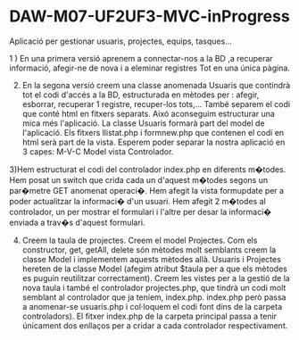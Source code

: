 ﻿

# DAW-M07-UF2UF3-MVC-inProgress

Aplicació per gestionar usuaris, projectes, equips, tasques...

1 ) En una primera versió aprenem a connectar-nos a la BD
,a recuperar informació, afegir-ne de nova i a eleminar registres
Tot en una única pàgina.

2) En la segona versió creem una classe anomenada Usuaris que contindrà
tot el codi d'accés a la BD, estructurada en mètodes per : afegir, esborrar, recuperar 1 registre, recuper-los tots,...
També separem el codi que conté html en fitxers separats.
Aixó aconseguim estructurar una mica més l'aplicació. La classe Usuaris formarà part del model de l'aplicació.
Els fitxers llistat.php i formnew.php que contenen el codi en html serà part de la vista.
Esperem poder separar la nostra aplicació en 3 capes: M-V-C Model vista Controlador.

3)Hem estructurat el codi del controlador index.php en diferents m�todes. Hem posat un switch que crida cada un d'aquest m�todes segons un par�metre GET anomenat operaci�.
Hem afegit la vista formupdate per a poder actualitzar la informaci� d'un usuari. Hem afegit 2 m�todes al controlador, un per mostrar el formulari i l'altre per desar la informaci� enviada a trav�s d'aquest formulari. 

4) Creem la taula de projectes. Creem el model Projectes. Com els constructor, get, getAll, delete són mètodes molt semblants creem la classe Model i implementem aquests mètodes allà. Usuaris i Projectes hereten de la classe Model (afegim atribut $taula per a que els mètodes es puguin reutilitzar correctament).
Creem les vistes per a la gestió de la nova taula i també el controlador projectes.php, que tindrà un codi molt semblant al controlador que ja teníem, index.php. index.php però passa a anomenar-se usuaris.php i col·loquem el codi font dins de la carpeta controladors).
El fitxer index.php de la carpeta principal passa a tenir únicament dos enllaços per a cridar a cada controlador respectivament.
